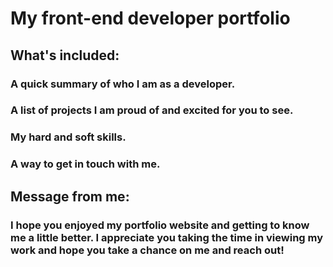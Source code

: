 # My front-end developer portfolio

## What's included:

### A quick summary of who I am as a developer.

### A list of projects I am proud of and excited for you to see.

### My hard and soft skills.

### A way to get in touch with me.

## Message from me:

### I hope you enjoyed my portfolio website and getting to know me a little better. I appreciate you taking the time in viewing my work and hope you take a chance on me and reach out!
